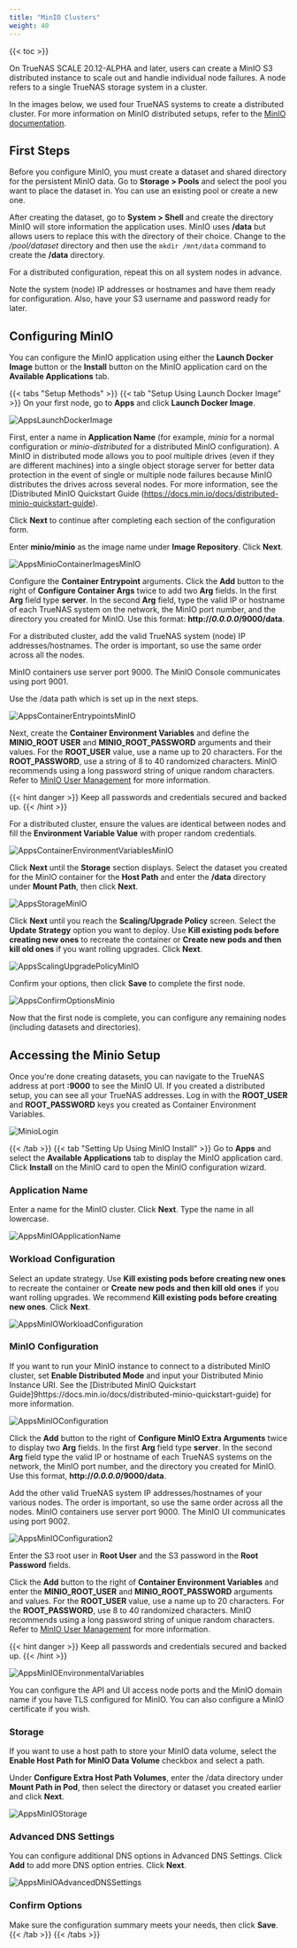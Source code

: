 ```yaml
---
title: "MinIO Clusters"
weight: 40
---
```


{{< toc >}}

On TrueNAS SCALE 20.12-ALPHA and later, users can create a MinIO S3 distributed instance to scale out and handle individual node failures. A node refers to a single TrueNAS storage system in a cluster.

In the images below, we used four TrueNAS systems to create a distributed cluster.
For more information on MinIO distributed setups, refer to the [MinIO documentation](https://docs.min.io/docs/distributed-minio-quickstart-guide.html).

## First Steps

Before you configure MinIO, you must create a dataset and shared directory for the persistent MinIO data. 
Go to **Storage > Pools** and select the pool you want to place the dataset in. 
You can use an existing pool or create a new one. 

After creating the dataset, go to **System > Shell** and create the directory MinIO will store information the application uses. MinIO uses **/data** but allows users to replace this with the directory of their choice. Change to the */pool/dataset* directory and then use the `mkdir /mnt/data` command to create the **/data** directory. 

For a distributed configuration, repeat this on all system nodes in advance. 

Note the system (node) IP addresses or hostnames and have them ready for configuration. Also, have your S3 username and password ready for later.

## Configuring MinIO

You can configure the MinIO application using either the **Launch Docker Image** button or the **Install** button on the MinIO application card on the **Available Applications** tab.

{{< tabs "Setup Methods" >}}
{{< tab "Setup Using Launch Docker Image" >}}
On your first node, go to **Apps** and click **Launch Docker Image**.

![AppsLaunchDockerImage](/images/SCALE/22.02/AppsLaunchDockerImage.png "Launching a Docker Image")

First, enter a name in **Application Name** (for example, *minio* for a normal configuration or *minio-distributed* for a distributed MinIO configuration). 
A MinIO in distributed mode allows you to pool multiple drives (even if they are different machines) into a single object storage server for better data protection in the event of single or multiple node failures because MinIO distributes the drives across several nodes. For more information, see the [Distributed MinIO Quickstart Guide (https://docs.min.io/docs/distributed-minio-quickstart-guide).

Click **Next** to continue after completing each section of the configuration form.

Enter **minio/minio** as the image name under **Image Repository**. Click **Next**.

![AppsMinioContainerImagesMinIO](/images/SCALE/22.02/AppsContainerImagesMinIO.png "MinIO Container Image")

Configure the **Container Entrypoint** arguments. 
Click the **Add** button to the right of **Configure Container Args** twice to add two **Arg** fields. 
In the first **Arg** field type **server**. 
In the second **Arg** field, type the valid IP or hostname of each TrueNAS system on the network, the MinIO port number, and the directory you created for MinIO. Use this format: <file>**http://*0.0.0.0*/9000/data**</file>.

For a distributed cluster, add the valid TrueNAS system (node) IP addresses/hostnames.
The order is important, so use the same order across all the nodes.

MinIO containers use server port 9000. The MinIO Console communicates using port 9001.

Use the <file>/data</file> path which is set up in the next steps.

![AppsContainerEntrypointsMinIO](/images/SCALE/22.02/AppsContainerEntrypointsMinIO.png "Container Settings")

Next, create the **Container Environment Variables** and define the **MINIO_ROOT USER** and **MINIO_ROOT_PASSWORD** arguments and their values. 
For the **ROOT_USER** value, use a name up to 20 characters. For the **ROOT_PASSWORD**, use a string of 8 to 40 randomized characters. 
MinIO recommends using a long password string of unique random characters. 
Refer to [MinIO User Management](https://docs.min.io/minio/baremetal/security/minio-identity-management/user-management.html) for more information.

{{< hint danger >}}
Keep all passwords and credentials secured and backed up.
{{< /hint >}}

For a distributed cluster, ensure the values are identical between nodes and fill the **Environment Variable Value** with proper random credentials.

![AppsContainerEnvironmentVariablesMinIO](/images/SCALE/22.02/AppsContainerEnvironmentVariablesMinIO.png "Environment Variables")

Click **Next** until the **Storage** section displays. 
Select the dataset you created for the MinIO container for the **Host Path** and enter the <file>**/data**</file> directory under **Mount Path**, then click **Next**.

![AppsStorageMinIO](/images/SCALE/22.02/AppsStorageMinIO.png "Host Path Volumes")

Click **Next** until you reach the **Scaling/Upgrade Policy** screen. 
Select the  **Update Strategy** option you want to deploy. 
Use **Kill existing pods before creating new ones** to recreate the container or **Create new pods and then kill old ones** if you want rolling upgrades. Click **Next**.

![AppsScalingUpgradePolicyMinIO](/images/SCALE/22.02/AppsScalingUpgradePolicyMinIO.png "Scaling Upgrade Policy")

Confirm your options, then click **Save** to complete the first node.

![AppsConfirmOptionsMinio](/images/SCALE/22.02/AppsConfirmOptionsMinio.png "Options Summary")

Now that the first node is complete, you can configure any remaining nodes (including datasets and directories).

## Accessing the Minio Setup

Once you're done creating datasets, you can navigate to the TrueNAS address at port **:9000** to see the MinIO UI. If you created a distributed setup, you can see all your TrueNAS addresses.
Log in with the **ROOT_USER** and **ROOT_PASSWORD** keys you created as Container Environment Variables.

![MinioLogin](/images/SCALE/MinioLogin.png "MinIO Login")

{{< /tab >}}
{{< tab "Setting Up Using MinIO Install" >}}
Go to **Apps** and select the **Available Applications** tab to display the MinIO application card. Click **Install** on the MinIO card to open the MinIO configuration wizard.

### Application Name

Enter a name for the MinIO cluster. Click **Next**. Type the name in all lowercase.

![AppsMinIOApplicationName](/images/SCALE/22.02/AppsMinIOApplicationName.png "Application Name")

### Workload Configuration

Select an update strategy. Use **Kill existing pods before creating new ones** to recreate the container or **Create new pods and then kill old ones** if you want rolling upgrades. 
We recommend **Kill existing pods before creating new ones**. Click **Next**.

![AppsMinIOWorkloadConfiguration](/images/SCALE/22.02/AppsMinIOWorkloadConfiguration.png "Upgrade Strategy")

### MinIO Configuration

If you want to run your MinIO instance to connect to a distributed MinIO cluster, set **Enable Distributed Mode** and input your Distributed Minio Instance URI. See the [Distributed MinIO Quickstart Guide]9https://docs.min.io/docs/distributed-minio-quickstart-guide) for more information.

![AppsMinIOConfiguration](/images/SCALE/22.02/AppsMinIOConfiguration.png "MinIO Configuration")

Click the **Add** button to the right of **Configure MinIO Extra Arguments** twice to display two **Arg** fields. 
In the first **Arg** field type **server**. 
In the second **Arg** field type the valid IP or hostname of each TrueNAS systems on the network, the MinIO port number, and the directory you created for MinIO. Use this format, <file>**http://*0.0.0.0*/9000/data**</file>.

Add the other valid TrueNAS system IP addresses/hostnames of your various nodes.
The order is important, so use the same order across all the nodes.
MinIO containers use server port 9000. The MinIO UI communicates using port 9002.

![AppsMinIOConfiguration2](/images/SCALE/22.02/AppsMinIOConfiguration2.png "Configuration Arguments")

Enter the S3 root user in **Root User** and the S3 password in the **Root Password** fields. 

Click the **Add** button to the right of **Container Environment Variables** and enter the **MINIO_ROOT_USER** and **MINIO_ROOT_PASSWORD** arguments and values.
For the **ROOT_USER** value, use a name up to 20 characters. For the **ROOT_PASSWORD**, use 8 to 40 randomized characters. 
MinIO recommends using a long password string of unique random characters. 
Refer to [MinIO User Management](https://docs.min.io/minio/baremetal/security/minio-identity-management/user-management.html) for more information.

{{< hint danger >}}
Keep all passwords and credentials secured and backed up.
{{< /hint >}}

![AppsMinIOEnvironmentalVariables](/images/SCALE/22.02/AppsMinIOEnvironmentalVariables.png "Container Entrypoint Arguments")

You can configure the API and UI access node ports and the MinIO domain name if you have TLS configured for MinIO. You can also configure a MinIO certificate if you wish.

### Storage

If you want to use a host path to store your MinIO data volume, select the **Enable Host Path for MinIO Data Volume** checkbox and select a path. 

Under **Configure Extra Host Path Volumes**, enter the <file>/data</file> directory under **Mount Path in Pod**, then select the directory or dataset you created earlier and click **Next**.

![AppsMinIOStorage](/images/SCALE/22.02/AppsMinIOStorage.png "Storage Host Path")

### Advanced DNS Settings

You can configure additional DNS options in Advanced DNS Settings. Click **Add** to add more DNS option entries. Click **Next**.

![AppsMinIOAdvancedDNSSettings](/images/SCALE/22.02/AppsMinIOAdvancedDNSSettings.png "Advanced DNS Options")

### Confirm Options

Make sure the configuration summary meets your needs, then click **Save**.
{{< /tab >}}
{{< /tabs >}}
